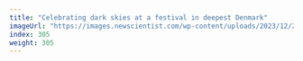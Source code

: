 ```yaml
---
title: "Celebrating dark skies at a festival in deepest Denmark"
imageUrl: "https://images.newscientist.com/wp-content/uploads/2023/12/29105659/SEI_184725263.jpg?width=788"
index: 305
weight: 305
---
```

